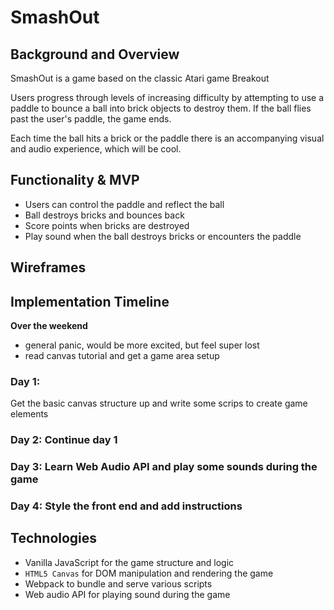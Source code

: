 # SmashOut

## Background and Overview

SmashOut is a game based on the classic Atari game Breakout

Users progress through levels of increasing difficulty by attempting to use a paddle to bounce a ball into brick objects to destroy them. If the ball flies past the user's paddle, the game ends.

Each time the ball hits a brick or the paddle there is an accompanying visual and audio experience, which will be cool.

## Functionality & MVP

 * Users can control the paddle and reflect the ball
 * Ball destroys bricks and bounces back
 * Score points when bricks are destroyed
 * Play sound when the ball destroys bricks or encounters the paddle

## Wireframes

## Implementation Timeline

**Over the weekend**
* general panic, would be more excited, but feel super lost
* read canvas tutorial and get a game area setup

### Day 1:
Get the basic canvas structure up and write some scrips to create game elements
### Day 2: Continue day 1
### Day 3: Learn Web Audio API and play some sounds during the game
### Day 4: Style the front end and add instructions


## Technologies

* Vanilla JavaScript for the game structure and logic
* `HTML5 Canvas` for DOM manipulation and rendering the game
* Webpack to bundle and serve various scripts
* Web audio API for playing sound during the game
